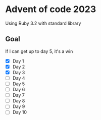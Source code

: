 # Advent of code 2023
Using Ruby 3.2 with standard library

## Goal
If I can get up to day 5, it's a win

- [x] Day 1
- [x] Day 2
- [x] Day 3
- [ ] Day 4
- [ ] Day 5
- [ ] Day 6
- [ ] Day 7
- [ ] Day 8
- [ ] Day 9
- [ ] Day 10
